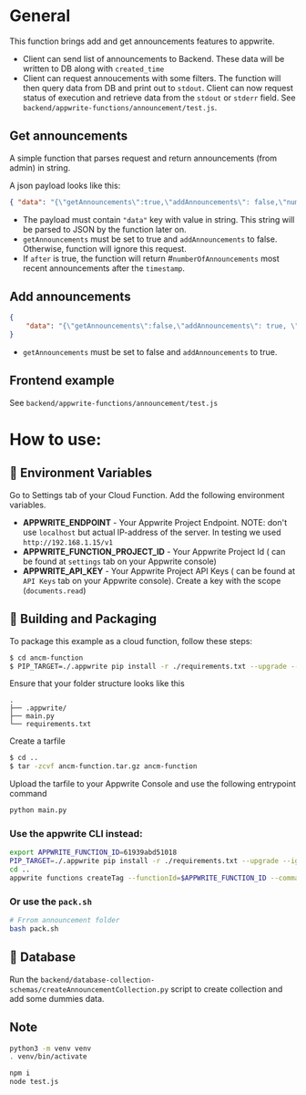# General
This function brings add and get announcements features to appwrite.
- Client can send list of announcements to Backend. These data will be written to DB along with `created_time`
- Client can request annoucements with some filters. The function will then query data from DB and print out to `stdout`.
    Client can now request status of execution and retrieve data from the `stdout` or `stderr` field. See `backend/appwrite-functions/announcement/test.js`.
    
## Get announcements
A simple function that parses request and return announcements (from admin) in string.

A json payload looks like this:
```json
{ "data": "{\"getAnnouncements\":true,\"addAnnouncements\": false,\"numberOfAnnouncements\":3,\"timestamp\":1637100904,\"after\":true}" }
```

- The payload must contain `"data"` key with value in string. This string will be parsed to JSON by the function later on.
- `getAnnouncements` must be set to true and `addAnnouncements` to false. Otherwise, function will ignore this request.
- If `after` is true, the function will return #`numberOfAnnouncements` most recent announcements after the `timestamp`.

## Add announcements

```json
{
    "data": "{\"getAnnouncements\":false,\"addAnnouncements\": true, \"announcements\": [\"Message 3 added using HTTP request\", \"Message 4 added using HTTP request\"]}"
}
```
- `getAnnouncements` must be set to false and `addAnnouncements` to true.

## Frontend example
See `backend/appwrite-functions/announcement/test.js`

# How to use:
## 📝 Environment Variables

Go to Settings tab of your Cloud Function. Add the following environment variables.

- **APPWRITE_ENDPOINT** - Your Appwrite Project Endpoint. NOTE: don't use `localhost` but actual IP-address of the server. In testing we used `http://192.168.1.15/v1`
- **APPWRITE_FUNCTION_PROJECT_ID** - Your Appwrite Project Id ( can be found at `settings` tab on your Appwrite console)
- **APPWRITE_API_KEY** - Your Appwrite Project API Keys ( can be found at `API Keys` tab on your Appwrite console). Create a key with the scope (`documents.read`)

## 🚀 Building and Packaging

To package this example as a cloud function, follow these steps:

```bash
$ cd ancm-function
$ PIP_TARGET=./.appwrite pip install -r ./requirements.txt --upgrade --ignore-installed
```

Ensure that your folder structure looks like this

```text
.
├── .appwrite/
├── main.py
└── requirements.txt
```

Create a tarfile

```bash
$ cd ..
$ tar -zcvf ancm-function.tar.gz ancm-function
```

Upload the tarfile to your Appwrite Console and use the following entrypoint command

```bash
python main.py
```

### Use the appwrite CLI instead:
```bash
export APPWRITE_FUNCTION_ID=61939abd51018
PIP_TARGET=./.appwrite pip install -r ./requirements.txt --upgrade --ignore-installed
cd ..
appwrite functions createTag --functionId=$APPWRITE_FUNCTION_ID --command='python main.py' --code='ancm-function/'
```
### Or use the `pack.sh`
```bash
# Frrom announcement folder
bash pack.sh
```

## 💽 Database

Run the `backend/database-collection-schemas/createAnnouncementCollection.py` script to create collection and add some dummies data.

## Note
```bash
python3 -m venv venv
. venv/bin/activate

npm i
node test.js
```